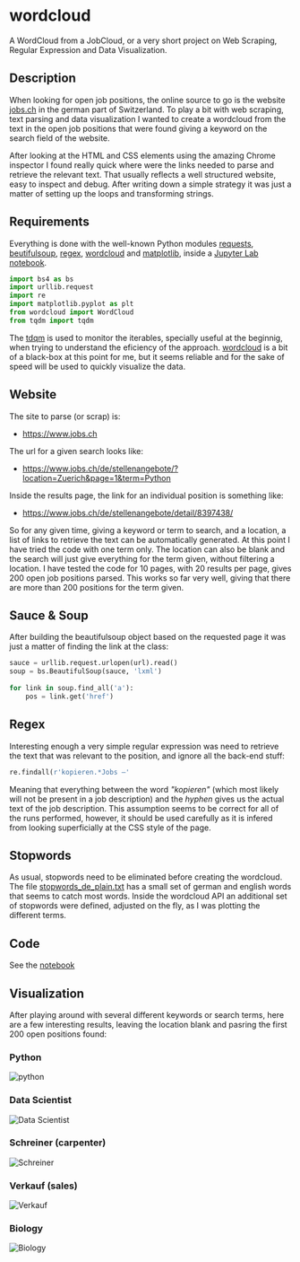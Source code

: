 # wordcloud
A WordCloud from a JobCloud, or a very short project on Web Scraping, Regular Expression and Data Visualization.

## Description
When looking for open job positions, the online source to go is the website [jobs.ch](https://www.jobs.ch/de/) in the german part of Switzerland. To play a bit with web scraping, text parsing and data visualization I wanted to create a wordcloud from the text in the open job positions that were found giving a keyword on the search field of the website. 

After looking at the HTML and CSS elements using the amazing Chrome inspector I found really quick where were the links needed to parse and retrieve the relevant text. That usually reflects a well structured website, easy to inspect and debug. After writing down a simple strategy it was just a matter of setting up the loops and transforming strings. 

## Requirements
Everything is done with the well-known Python modules [requests](https://docs.python.org/3/library/urllib.request.html), [beutifulsoup](https://www.crummy.com/software/BeautifulSoup/bs4/doc/), [regex](https://docs.python.org/3/library/re.html), [wordcloud](https://github.com/amueller/word_cloud) and [matplotlib](https://matplotlib.org/), inside a [Jupyter Lab notebook](https://github.com/jupyterlab/jupyterlab). 

```python
import bs4 as bs
import urllib.request
import re
import matplotlib.pyplot as plt
from wordcloud import WordCloud
from tqdm import tqdm
```
The [tdqm](https://github.com/noamraph/tqdm) is used to monitor the iterables, specially useful at the beginnig, when trying to understand the eficiency of the approach. [wordcloud](https://github.com/amueller/word_cloud) is a bit of a black-box at this point for me, but it seems reliable and for the sake of speed will be used to quickly visualize the data. 

## Website
The site to parse (or scrap) is:
* https://www.jobs.ch 

The url for a given search looks like:
* https://www.jobs.ch/de/stellenangebote/?location=Zuerich&page=1&term=Python 

Inside the results page, the link for an individual position is something like:
* https://www.jobs.ch/de/stellenangebote/detail/8397438/

So for any given time, giving a keyword or term to search, and a location, a list of links to retrieve the text can be automatically generated. At this point I have tried the code with one term only. The location can also be blank and the search will just give everything for the term given, without filtering a location. I have tested the code for 10 pages, with 20 results per page, gives 200 open job positions parsed. This works so far very well, giving that there are more than 200 positions for the term given.

## Sauce & Soup
After building the beautifulsoup object based on the requested page it was just a matter of finding the link at the class:

```python
sauce = urllib.request.urlopen(url).read()
soup = bs.BeautifulSoup(sauce, 'lxml')
    
for link in soup.find_all('a'):
    pos = link.get('href')
```

## Regex
Interesting enough a very simple regular expression was need to retrieve the text that was relevant to the position, and ignore all the back-end stuff:

```python
re.findall(r'kopieren.*Jobs —'
```

Meaning that everything between the word *"kopieren"* (which most likely will not be present in a job description) and the *hyphen* gives us the actual text of the job description. This assumption seems to be correct for all of the runs performed, however, it should be used carefully as it is infered from looking superficially at the CSS style of the page.

## Stopwords
As usual, stopwords need to be eliminated before creating the wordcloud. The file [stopwords_de_plain.txt](https://github.com/pandastrail/wordcloud/blob/master/stopwords_de_plain.txt) has a small set of german and english words that seems to catch most words. Inside the wordcloud API an additional set of stopwords were defined, adjusted on the fly, as I was plotting the different terms.

## Code
See the [notebook](https://github.com/pandastrail/wordcloud/blob/master/wordcloud.ipynb)

## Visualization
After playing around with several different keywords or search terms, here are a few interesting results, leaving the location blank and pasring the first 200 open positions found:

### Python
![python](https://github.com/pandastrail/wordcloud/blob/master/python.png "wordcloud for term python")

### Data Scientist
![Data Scientist](https://github.com/pandastrail/wordcloud/blob/master/data%2Bscientist.png "wordcloud for term data+scientist")

### Schreiner (carpenter)
![Schreiner](https://github.com/pandastrail/wordcloud/blob/master/schreiner.png "wordcloud for term schreiner")

### Verkauf (sales)
![Verkauf](https://github.com/pandastrail/wordcloud/blob/master/verkauf.png "wordcloud for term verkauf")

### Biology
![Biology](https://github.com/pandastrail/wordcloud/blob/master/biology.png "wordcloud for term biology")
